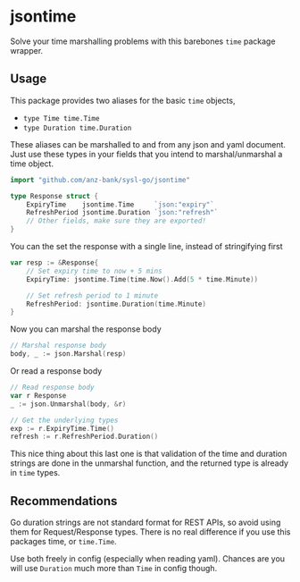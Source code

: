 # jsontime

Solve your time marshalling problems with this barebones `time` package wrapper.

## Usage

This package provides two aliases for the basic `time` objects,

* `type Time time.Time`
* `type Duration time.Duration`

These aliases can be marshalled to and from any json and yaml document. Just
use these types in your fields that you intend to marshal/unmarshal a time
object.

```go
import "github.com/anz-bank/sysl-go/jsontime"

type Response struct {
    ExpiryTime    jsontime.Time     `json:"expiry"`
    RefreshPeriod jsontime.Duration `json:"refresh"`
    // Other fields, make sure they are exported!
}
```

You can the set the response with a single line, instead of stringifying first

```go
var resp := &Response{
    // Set expiry time to now + 5 mins
    ExpiryTime: jsontime.Time(time.Now().Add(5 * time.Minute))

    // Set refresh period to 1 minute
    RefreshPeriod: jsontime.Duration(time.Minute)
}
```

Now you can marshal the response body

```go
// Marshal response body
body, _ := json.Marshal(resp)
```

Or read a response body

```go
// Read response body
var r Response
_ := json.Unmarshal(body, &r)

// Get the underlying types
exp := r.ExpiryTime.Time()
refresh := r.RefreshPeriod.Duration()
```

This nice thing about this last one is that validation of the time and duration
strings are done in the unmarshal function, and the returned type is already in
`time` types.

## Recommendations

Go duration strings are not standard format for REST APIs, so avoid using them
for Request/Response types. There is no real difference if you use this
packages time, or `time.Time`.

Use both freely in config (especially when reading yaml). Chances are you will
use `Duration` much more than `Time` in config though.